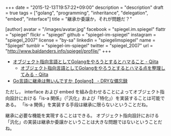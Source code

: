 +++
date = "2015-12-13T19:57:22+09:00"
description = "description"
draft = true
tags = ["golang", "programming", "inheritance", "delegation", "embed", "interface"]
title = "継承か委譲か，それが問題だ？"

[author]
  avatar = "/images/avatar.jpg"
  facebook = "spiegel.im.spiegel"
  flattr = "spiegel"
  flickr = "spiegel"
  github = "spiegel-im-spiegel"
  instagram = "spiegel_2007"
  license = "by-sa"
  linkedin = "spiegelimspiegel"
  name = "Spiegel"
  tumblr = "spiegel-im-spiegel"
  twitter = "spiegel_2007"
  url = "http://www.baldanders.info/spiegel/profile/"
+++

- [オブジェクト指向言語としてGolangをやろうとするとハマること - Qiita](http://qiita.com/shibukawa/items/16acb36e94cfe3b02aa1)
    - [オブジェクト指向言語としてGolangをやろうとするとハマる点を整理してみる - Qiita](http://qiita.com/sona-tar/items/2b4b70694fd680f6297c)
- [Go言語に継承は無いんですか【golang】 - DRYな備忘録](http://otiai10.hatenablog.com/entry/2014/01/15/220136)

ただし， interface および embed を組み合わせることによってオブジェクト指向設計における「is-a 関係」（「汎化」および「特化」）を実装することは可能である。
「is-a 関係」を実装する手段は継承に限らないということだね。

継承に必要な機能を実現することはできる。
オブジェクト指向設計における「汎化」の実装は継承か委譲かということは大きな問題ではないということだね。

